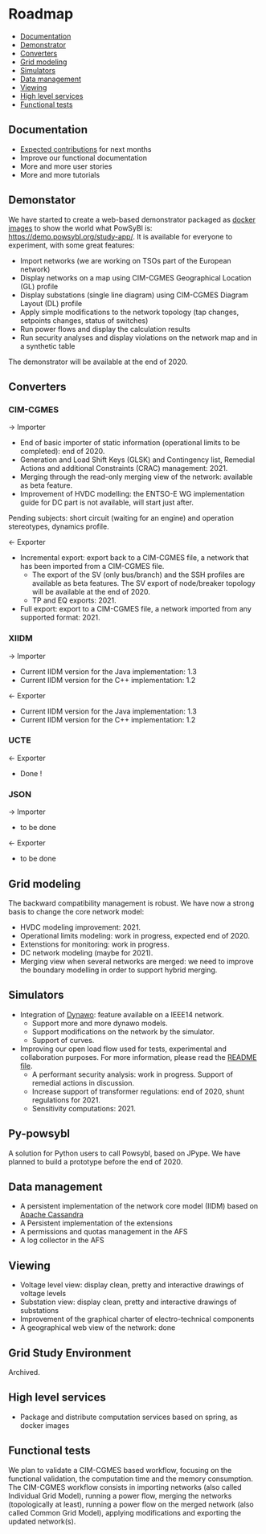 # Roadmap

* [Documentation](#documentation)
* [Demonstrator](#demonstrator)
* [Converters](#converters)
* [Grid modeling](#grid-modeling)
* [Simulators](#simulators)
* [Data management](#data-management)
* [Viewing](#viewing)
* [High level services](#high-level-services)
* [Functional tests](#functional-tests)


## Documentation
- [Expected contributions](https://github.com/powsybl/powsybl.github.io/blob/master/pages/todo/expected-contributions.md) for next months
- Improve our functional documentation
- More and more user stories
- More and more tutorials

## Demonstator
We have started to create a web-based demonstrator packaged as [docker images](https://hub.docker.com/search?q=powsybl&type=image) to show the world what PowSyBl is: https://demo.powsybl.org/study-app/. It is available for everyone to experiment, with some great features:
- Import networks (we are working on TSOs part of the European network)
- Display networks on a map using CIM-CGMES Geographical Location (GL) profile
- Display substations (single line diagram) using CIM-CGMES Diagram Layout (DL) profile
- Apply simple modifications to the network topology (tap changes, setpoints changes, status of switches)
- Run power flows and display the calculation results
- Run security analyses and display violations on the network map and in a synthetic table

The demonstrator will be available at the end of 2020.

## Converters

### CIM-CGMES
&rarr; Importer
- End of basic importer of static information (operational limits to be completed): end of 2020.
- Generation and Load Shift Keys (GLSK) and Contingency list, Remedial Actions and additional Constraints (CRAC) management: 2021.
- Merging through the read-only merging view of the network: available as beta feature.
- Improvement of HVDC modelling: the ENTSO-E WG implementation guide for DC part is not available, will start just after.

Pending subjects: short circuit (waiting for an engine) and operation stereotypes, dynamics profile. 

&larr; Exporter
- Incremental export: export back to a CIM-CGMES file, a network that has been imported from a CIM-CGMES file. 
    - The export of the SV (only bus/branch) and the SSH profiles are available as beta features. The SV export of node/breaker topology will be available at the end of 2020.
    - TP and EQ exports: 2021.
- Full export: export to a CIM-CGMES file, a network imported from any supported format: 2021.

### XIIDM
&rarr; Importer
- Current IIDM version for the Java implementation: 1.3
- Current IIDM version for the C++ implementation: 1.2

&larr; Exporter
- Current IIDM version for the Java implementation: 1.3
- Current IIDM version for the C++ implementation: 1.2

### UCTE
&larr; Exporter
- Done !

### JSON
&rarr; Importer
- to be done

&larr; Exporter
- to be done

## Grid modeling
The backward compatibility management is robust. We have now a strong basis to change the core network model:
- HVDC modeling improvement: 2021.
- Operational limits modeling: work in progress, expected end of 2020.
- Extenstions for monitoring: work in progress.
- DC network modeling (maybe for 2021).
- Merging view when several networks are merged: we need to improve the boundary modelling in order to support hybrid merging.

## Simulators
- Integration of [Dynawo](https://dynawo.github.io): feature available on a IEEE14 network.
    - Support more and more dynawo models.
    - Support modifications on the network by the simulator.
    - Support of curves. 
- Improving our open load flow used for tests, experimental and collaboration purposes. For more information, please read the [README file](https://github.com/powsybl/powsybl-open-loadflow/blob/master/README.md).
    - A performant security analysis: work in progress. Support of remedial actions in discussion.
    - Increase support of transformer regulations: end of 2020, shunt regulations for 2021.
    - Sensitivity computations: 2021.
   
## Py-powsybl
A solution for Python users to call Powsybl, based on JPype. We have planned to build a prototype before the end of 2020.
    
## Data management
- A persistent implementation of the network core model (IIDM) based on [Apache Cassandra](http://cassandra.apache.org)
- A Persistent implementation of the extensions
- A permissions and quotas management in the AFS
- A log collector in the AFS

## Viewing
- Voltage level view: display clean, pretty and interactive drawings of voltage levels
- Substation view: display clean, pretty and interactive drawings of substations
- Improvement of the graphical charter of electro-technical components
- A geographical web view of the network: done

## Grid Study Environment
Archived.

## High level services
- Package and distribute computation services based on spring, as docker images

## Functional tests
We plan to validate a CIM-CGMES based workflow, focusing on the functional validation, the computation time and the memory consumption. The CIM-CGMES workflow consists in importing networks (also called Individual Grid Model), running a power flow, merging the networks (topologically at least), running a power flow on the merged network (also called Common Grid Model), applying modifications and exporting the updated network(s).
